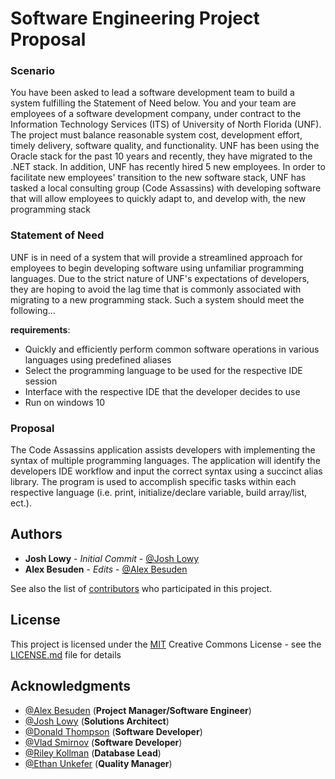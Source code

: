 # Software Engineering Project Proposal

### Scenario
You have been asked to lead a software development team to build a system fulfilling the Statement of Need below. You and your team are employees of a software development company, under contract to the Information Technology Services (ITS) of University of North Florida (UNF).  The project must balance reasonable system cost, development effort, timely delivery, software quality, and functionality. UNF has been using the Oracle stack for the past 10 years and recently, they have migrated to the .NET stack. In addition, UNF has recently hired 5 new employees. In order to facilitate new employees' transition to the new software stack, UNF has tasked a local consulting group (Code Assassins) with developing software that will allow employees to quickly adapt to, and develop with, the new programming stack

### Statement of Need

UNF is in need of a system that will provide a streamlined approach for employees to begin developing software using unfamiliar programming languages. Due to the strict nature of UNF's expectations of developers, they are hoping to avoid the lag time that is commonly associated with migrating to a new programming stack. Such a system should meet the following...

**requirements**:
* Quickly and efficiently perform common software operations in various languages using predefined aliases
* Select the programming language to be used for the respective IDE session
* Interface with the respective IDE that the developer decides to use
* Run on windows 10

### Proposal

The Code Assassins application assists developers with implementing the syntax of multiple programming languages. The application will identify the developers IDE workflow and input the correct syntax using a succinct alias library. The program is used to accomplish specific tasks within each respective language (i.e. print, initialize/declare variable, build array/list, ect.). 

## Authors

* **Josh Lowy** - *Initial Commit* - [@Josh Lowy](https://github.com/DLJ42)
* **Alex Besuden** - *Edits* - [@Alex Besuden](https://github.com/abesuden)

See also the list of [contributors](https://github.com/abesuden/software-engineering/contributors) who participated in this project.

## License

This project is licensed under the [MIT](LICENSE.md) Creative Commons License - see the [LICENSE.md](LICENSE.md) file for details

## Acknowledgments

* [@Alex Besuden](https://github.com/abesuden) (**Project Manager/Software Engineer**)
* [@Josh Lowy](https://github.com/DLJ42) (**Solutions Architect**)
* [@Donald Thompson](https://github.com/dthompsonii) (**Software Developer**)
* [@Vlad Smirnov](https://github.com/Pr0vlad) (**Software Developer**)
* [@Riley Kollman](https://github.com/) (**Database Lead**)
* [@Ethan Unkefer](https://github.com/eunkefer) (**Quality Manager**)
